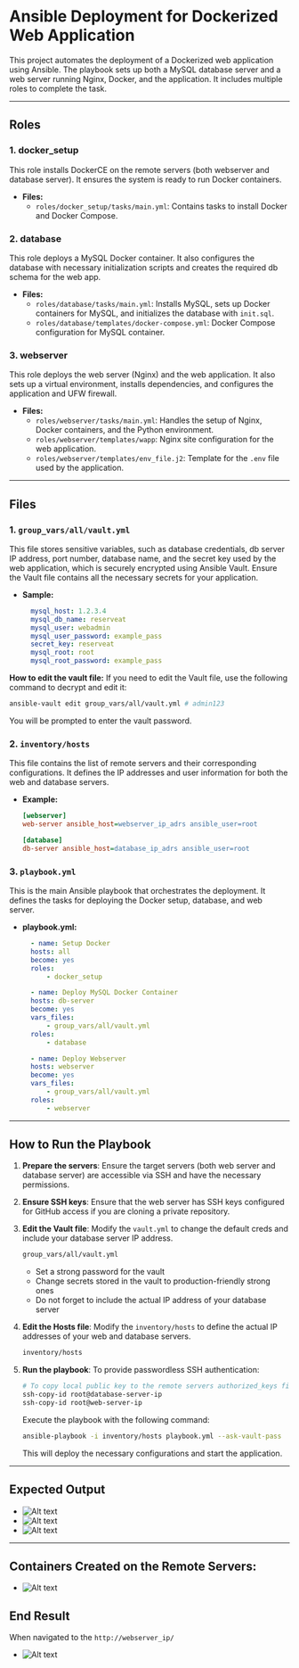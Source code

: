 # Ansible Deployment for Dockerized Web Application

This project automates the deployment of a Dockerized web application using Ansible. The playbook sets up both a MySQL database server and a web server running Nginx, Docker, and the application. It includes multiple roles to complete the task.

---

## **Roles**

### 1. **docker_setup**
This role installs DockerCE on the remote servers (both webserver and database server). It ensures the system is ready to run Docker containers.

- **Files:**
  - `roles/docker_setup/tasks/main.yml`: Contains tasks to install Docker and Docker Compose.

### 2. **database**
This role deploys a MySQL Docker container. It also configures the database with necessary initialization scripts and creates the required db schema for the web app.

- **Files:**
  - `roles/database/tasks/main.yml`: Installs MySQL, sets up Docker containers for MySQL, and initializes the database with `init.sql`.
  - `roles/database/templates/docker-compose.yml`: Docker Compose configuration for MySQL container.

### 3. **webserver**
This role deploys the web server (Nginx) and the web application. It also sets up a virtual environment, installs dependencies, and configures the application and UFW firewall.

- **Files:**
  - `roles/webserver/tasks/main.yml`: Handles the setup of Nginx, Docker containers, and the Python environment.
  - `roles/webserver/templates/wapp`: Nginx site configuration for the web application.
  - `roles/webserver/templates/env_file.j2`: Template for the `.env` file used by the application.

---

## **Files**

### 1. **`group_vars/all/vault.yml`**
This file stores sensitive variables, such as database credentials, db server IP address, port number, database name, and the secret key used by the web application, which is securely encrypted using Ansible Vault. Ensure the Vault file contains all the necessary secrets for your application.

- **Sample:**
  ```yaml
    mysql_host: 1.2.3.4
    mysql_db_name: reserveat
    mysql_user: webadmin
    mysql_user_password: example_pass
    secret_key: reserveat
    mysql_root: root
    mysql_root_password: example_pass
  ```

**How to edit the vault file:**
If you need to edit the Vault file, use the following command to decrypt and edit it:
```bash
ansible-vault edit group_vars/all/vault.yml # admin123
```
You will be prompted to enter the vault password.

### 2. **`inventory/hosts`**
This file contains the list of remote servers and their corresponding configurations. It defines the IP addresses and user information for both the web and database servers.

- **Example:**
  ```ini
  [webserver]
  web-server ansible_host=webserver_ip_adrs ansible_user=root

  [database]
  db-server ansible_host=database_ip_adrs ansible_user=root
  ```

### 3. **`playbook.yml`**
This is the main Ansible playbook that orchestrates the deployment. It defines the tasks for deploying the Docker setup, database, and web server.

- **playbook.yml:**
  ```yaml
    - name: Setup Docker
    hosts: all
    become: yes
    roles:
        - docker_setup

    - name: Deploy MySQL Docker Container
    hosts: db-server
    become: yes
    vars_files:
        - group_vars/all/vault.yml
    roles:
        - database

    - name: Deploy Webserver
    hosts: webserver
    become: yes
    vars_files:
        - group_vars/all/vault.yml
    roles:
        - webserver
  ```

---

## **How to Run the Playbook**

1. **Prepare the servers**: Ensure the target servers (both web server and database server) are accessible via SSH and have the necessary permissions.

2. **Ensure SSH keys**: Ensure that the web server has SSH keys configured for GitHub access if you are cloning a private repository.

3. **Edit the Vault file**: Modify the `vault.yml` to change the default creds and include your database server IP address.
    ```bash
    group_vars/all/vault.yml
    ```
    * Set a strong password for the vault
    * Change secrets stored in the vault to production-friendly strong ones
    * Do not forget to include the actual IP address of your database server


4. **Edit the Hosts file**: Modify the `inventory/hosts` to define the actual IP addresses of your web and database servers.
    ```bash
    inventory/hosts
    ```

5. **Run the playbook**:
   To provide passwordless SSH authentication:
   ```bash
   # To copy local public key to the remote servers authorized_keys file.
   ssh-copy-id root@database-server-ip
   ssh-copy-id root@web-server-ip
   ```

   Execute the playbook with the following command:
   ```bash
   ansible-playbook -i inventory/hosts playbook.yml --ask-vault-pass
   ```

   This will deploy the necessary configurations and start the application.

---

## **Expected Output**

- ![Alt text](assets/2024-11-10_17h13_30.png)
- ![Alt text](assets/2024-11-10_17h13_59.png)
- ![Alt text](assets/2024-11-10_17h14_46.png)

---

## **Containers Created on the Remote Servers**:

- ![Alt text](assets/2024-11-10_17h15_49.png)

## **End Result**
  When navigated to the `http://webserver_ip/`
- ![Alt text](assets/2024-11-10_17h53_23.png)